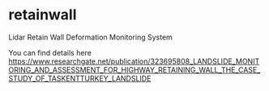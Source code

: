# retainwall
Lidar Retain Wall Deformation Monitoring System

You can find details here https://www.researchgate.net/publication/323695808_LANDSLIDE_MONITORING_AND_ASSESSMENT_FOR_HIGHWAY_RETAINING_WALL_THE_CASE_STUDY_OF_TASKENTTURKEY_LANDSLIDE
